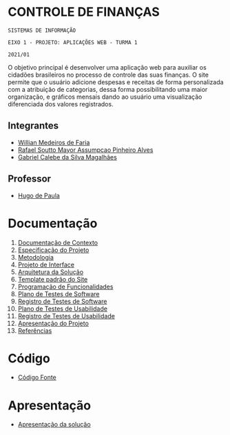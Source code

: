 # CONTROLE DE FINANÇAS

`SISTEMAS DE INFORMAÇÃO`

`EIXO 1 - PROJETO: APLICAÇÕES WEB - TURMA 1`

`2021/01`

O objetivo principal é desenvolver uma aplicação web para auxiliar os cidadões brasileiros no processo de controle das suas finanças. O site permite que o usuário adicione despesas e receitas de forma personalizada com a atribuição de categorias, dessa forma possibilitando uma maior organização, e gráficos mensais dando ao usuário uma visualização diferenciada dos valores registrados.

## Integrantes

- [Willian Medeiros de Faria](https://github.com/willianmfaria)
- [Rafael Soutto Mayor Assumpcao Pinheiro Alves](https://github.com/rafaelsoutto)
- [Gabriel Calebe da Silva Magalhães](https://github.com/gabrielcdsm10)

## Professor

- [Hugo de Paula](https://github.com/hugodepaula)

# Documentação

<ol>
<li><a href="docs/1-Documentação de Contexto.md"> Documentação de Contexto</a></li>
<li><a href="docs/2-Especificação do Projeto.md"> Especificação do Projeto</a></li>
<li><a href="docs/3-Metodologia.md"> Metodologia</a></li>
<li><a href="docs/4-Projeto de Interface.md"> Projeto de Interface</a></li>
<li><a href="docs/5-Arquitetura da Solução.md"> Arquitetura da Solução</a></li>
<li><a href="docs/6-Template padrão do Site.md"> Template padrão do Site</a></li>
<li><a href="docs/7-Programação de Funcionalidades.md"> Programação de Funcionalidades</a></li>
<li><a href="docs/8-Plano de Testes de Software.md"> Plano de Testes de Software</a></li>
<li><a href="docs/9-Registro de Testes de Software.md"> Registro de Testes de Software</a></li>
<li><a href="docs/10-Plano de Testes de Usabilidade.md"> Plano de Testes de Usabilidade</a></li>
<li><a href="docs/11-Registro de Testes de Usabilidade.md"> Registro de Testes de Usabilidade</a></li>
<li><a href="docs/12-Apresentação do Projeto.md"> Apresentação do Projeto</a></li>
<li><a href="docs/13-Referências.md"> Referências</a></li>
</ol>

# Código

- [Código Fonte](https://github.com/ICEI-PUC-Minas-PMV-SI/pmv-si-2021-1-e1-proj-web-t1-controle-de-financas/tree/main/src")

# Apresentação

- [Apresentação da solução]("presentation/README.md")
